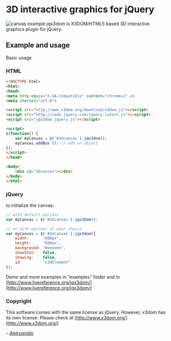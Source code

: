 # 3D interactive graphics for jQuery

![canvas example](www.livereference.org/jqx3dom/images/jqx3dom-example.png)
jqx3dom is X3DOM/HTML5 based 3D interactive graphics plugin for jQuery.

## Example and usage

Basic usage

### HTML

```html
<!DOCTYPE html>
<html>
<head>
<meta http-equiv="X-UA-Compatible" content="chrome=1" />
<meta charset="utf-8">

<script src="http://www.x3dom.org/download/x3dom.js"></script>
<script src="http://code.jquery.com/jquery-latest.js"></script>
<script src="jqx3dom.jquery.js"></script>

<script>
$(function() { 
	var myCanvas = $('#3dcanvas').jqx3dom();
	myCanvas.addBox (); // add an object
}); 
</script>
</head>

<body>
	<div id="3dcanvas"></div>
</body>
</html>
```

### jQuery

to initialize the canvas:

```js
// with default options
var myCanvas = $('#3dcanvas').jqx3dom();

// or with options of your choice
var myCanvas = $('#3dcanvas').jqx3dom({
	width:		"600px",
	height:		"600px",
	background:	"#eeeeee",
	showStat:	false,
	showLog:	false,
	id:			"x3dElement"
});
```

Demo and more examples in "examples" folder and in [http://www.livereference.org/jqx3dom/](http://www.livereference.org/jqx3dom/)

### Copyright
This software comes with the same license as jQuery. However, x3dom has its own license. Please check at [http://www.x3dom.org/](http://www.x3dom.org/)

_– [Aleksandar](http://www.livereference.org/jqx3dom/index.php)_
